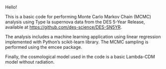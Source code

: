 Hello!

This is a basic code for performing Monte Carlo Markov Chain (MCMC) analysis using Type Ia supernova data from the DES 5-Year Release, available at https://github.com/des-science/DES-SN5YR.

The analysis includes a machine learning application using linear regression implemented with Python’s scikit-learn library. The MCMC sampling is performed using the emcee package.

Finally, the cosmological model used in the code is a basic Lambda-CDM model without radiation.
